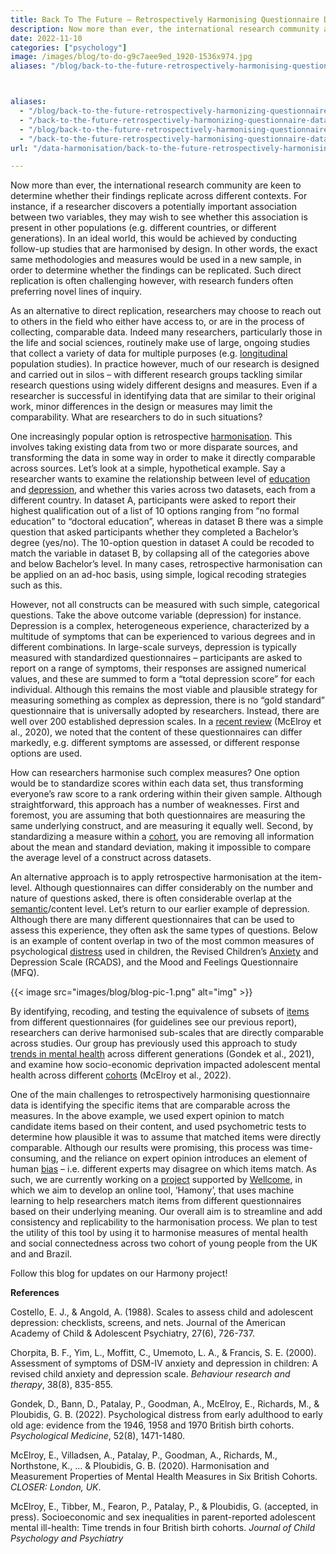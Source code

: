 ```yaml
---
title: Back To The Future – Retrospectively Harmonising Questionnaire Data
description: Now more than ever, the international research community are keen to determine whether their findings replicate across different contexts. For ...
date: 2022-11-10
categories: ["psychology"]
image: /images/blog/to-do-g9c7aee9ed_1920-1536x974.jpg
aliases: "/blog/back-to-the-future-retrospectively-harmonising-questionnaire-data"



aliases:
  - "/blog/back-to-the-future-retrospectively-harmonizing-questionnaire-data"
  - "/back-to-the-future-retrospectively-harmonizing-questionnaire-data/"
  - "/blog/back-to-the-future-retrospectively-harmonising-questionnaire-data"
  - "/back-to-the-future-retrospectively-harmonising-questionnaire-data/"
url: "/data-harmonisation/back-to-the-future-retrospectively-harmonising-questionnaire-data/"

---
```


Now more than ever, the international research community are keen to determine whether their findings replicate across different contexts. For instance, if a researcher discovers a potentially important association between two variables, they may wish to see whether this association is present in other populations (e.g. different countries, or different generations). In an ideal world, this would be achieved by conducting follow-up studies that are harmonised by design. In other words, the exact same methodologies and measures would be used in a new sample, in order to determine whether the findings can be replicated. Such direct replication is often challenging however, with research funders often preferring novel lines of inquiry.

As an alternative to direct replication, researchers may choose to reach out to others in the field who either have access to, or are in the process of collecting, comparable data. Indeed many researchers, particularly those in the life and social sciences, routinely make use of large, ongoing studies that collect a variety of data for multiple purposes (e.g. [longitudinal](/item-harmonisation/harmony-a-free-ai-tool-to-merge-longitudinal-studies) population studies). In practice however, much of our research is designed and carried out in silos – with different research groups tackling similar research questions using widely different designs and measures. Even if a researcher is successful in identifying data that are similar to their original work, minor differences in the design or measures may limit the comparability. What are researchers to do in such situations?

One increasingly popular option is retrospective [harmonisation](/data-harmonisation). This involves taking existing data from two or more disparate sources, and transforming the data in some way in order to make it directly comparable across sources. Let’s look at a simple, hypothetical example. Say a researcher wants to examine the relationship between level of [education](/data-harmonisation/data-harmonisation-in-education/) and [depression](/harmonisation-validation/promis-depression-subscale), and whether this varies across two datasets, each from a different country. In dataset A, participants were asked to report their highest qualification out of a list of 10 options ranging from “no formal education” to “doctoral education”, whereas in dataset B there was a simple question that asked participants whether they completed a Bachelor’s degree (yes/no). The 10-option question in dataset A could be recoded to match the variable in dataset B, by collapsing all of the categories above and below Bachelor’s level. In many cases, retrospective harmonisation can be applied on an ad-hoc basis, using simple, logical recoding strategies such as this.

However, not all constructs can be measured with such simple, categorical questions. Take the above outcome variable (depression) for instance. Depression is a complex, heterogeneous experience, characterized by a multitude of symptoms that can be experienced to various degrees and in different combinations. In large-scale surveys, depression is typically measured with standardized questionnaires – participants are asked to report on a range of symptoms, their responses are assigned numerical values, and these are summed to form a “total depression score” for each individual. Although this remains the most viable and plausible strategy for measuring something as complex as depression, there is no “gold standard” questionnaire that is universally adopted by researchers. Instead, there are well over 200 established depression scales. In a [recent review](https://www.closer.ac.uk/wp-content/uploads/210715-Harmonisation-measurement-properties-mental-health-measures-british-cohorts.pdf) (McElroy et al., 2020), we noted that the content of these questionnaires can differ markedly, e.g. different symptoms are assessed, or different response options are used.

How can researchers harmonise such complex measures? One option would be to standardize scores within each data set, thus transforming everyone’s raw score to a rank ordering within their given sample. Although straightforward, this approach has a number of weaknesses. First and foremost, you are assuming that both questionnaires are measuring the same underlying construct, and are measuring it equally well. Second, by standardizing a measure within a [cohort](/item-harmonisation/harmony-a-free-ai-tool-to-merge-cohort-studies), you are removing all information about the mean and standard deviation, making it impossible to compare the average level of a construct across datasets.

An alternative approach is to apply retrospective harmonisation at the item-level. Although questionnaires can differ considerably on the number and nature of questions asked, there is often considerable overlap at the [semantic](https://harmonydata.ac.uk/semantic-text-matching-with-deep-learning-transformer-models)/content level. Let’s return to our earlier example of depression. Although there are many different questionnaires that can be used to assess this experience, they often ask the same types of questions. Below is an example of content overlap in two of the most common measures of psychological [distress](https://harmonydata.ac.uk/how-far-can-we-go-with-harmony-testing-on-kufungisisa-a-cultural-concept-of-distress-from-zimbabwe) used in children, the Revised Children’s [Anxiety](/harmonisation-validation/patient-reported-outcome-measure-information-system-promis-anxiety-subscale) and Depression Scale (RCADS), and the Mood and Feelings Questionnaire (MFQ).

{{< image src="images/blog/blog-pic-1.png" alt="img" >}}

By identifying, recoding, and testing the equivalence of subsets of [items](/item-harmonisation/harmony-a-free-ai-tool-for-longitudinal-study-in-psychology) from different questionnaires (for guidelines see our previous report), researchers can derive harmonised sub-scales that are directly comparable across studies. Our group has previously used this approach to study [trends in mental health](/ai-in-mental-health/) across different generations (Gondek et al., 2021), and examine how socio-economic deprivation impacted adolescent mental health across different [cohorts](/item-harmonisation/harmony-a-free-ai-tool-for-cross-cohort-research) (McElroy et al., 2022).

One of the main challenges to retrospectively harmonising questionnaire data is identifying the specific items that are comparable across the measures. In the above example, we used expert opinion to match candidate items based on their content, and used psychometric tests to determine how plausible it was to assume that matched items were directly comparable. Although our results were promising, this process was time-consuming, and the reliance on expert opinion introduces an element of human [bias](https://fastdatascience.com/how-can-we-eliminate-bias-from-ai-algorithms-the-pen-testing-manifesto) – i.e. different experts may disagree on which items match. As such, we are currently working on a [project](https://fastdatascience.com/starting-a-data-science-project) supported by [Wellcome](/ai-in-mental-health/radio-podcast-about-wellcome-data-prize/), in which we aim to develop an online tool, ‘Hamony’, that uses machine learning to help researchers match items from different questionnaires based on their underlying meaning. Our overall aim is to streamline and add consistency and replicability to the harmonisation process. We plan to test the utility of this tool by using it to harmonise measures of mental health and social connectedness across two cohort of young people from the UK and and Brazil.

Follow this blog for updates on our Harmony project!

**References**

Costello, E. J., & Angold, A. (1988). Scales to assess child and adolescent depression: checklists, screens, and nets. Journal of the American Academy of Child & Adolescent Psychiatry, 27(6), 726-737.

Chorpita, B. F., Yim, L., Moffitt, C., Umemoto, L. A., & Francis, S. E. (2000). Assessment of symptoms of DSM-IV anxiety and depression in children: A revised child anxiety and depression scale. *Behaviour research and therapy*, 38(8), 835-855.

Gondek, D., Bann, D., Patalay, P., Goodman, A., McElroy, E., Richards, M., & Ploubidis, G. B. (2022). Psychological distress from early adulthood to early old age: evidence from the 1946, 1958 and 1970 British birth cohorts. *Psychological Medicine*, 52(8), 1471-1480.

McElroy, E., Villadsen, A., Patalay, P., Goodman, A., Richards, M., Northstone, K., … & Ploubidis, G. B. (2020). Harmonisation and Measurement Properties of Mental Health Measures in Six British Cohorts. *CLOSER: London, UK*.

McElroy, E., Tibber, M., Fearon, P., Patalay, P., & Ploubidis, G. (accepted, in press). Socioeconomic and sex inequalities in parent-reported adolescent mental ill-health: Time trends in four British birth cohorts. *Journal of Child Psychology and Psychiatry*
